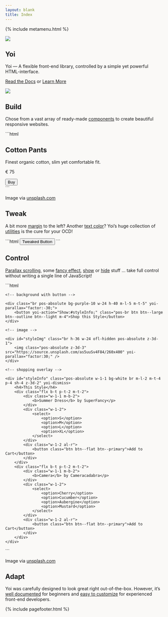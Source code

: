 ```yaml
---
layout: blank
title: Index
---
```


<!-- meta menu -->

{% include metamenu.html %}

<!-- section intro -->

<section id="intro" class="cover only-s--h-auto only-s--p-tb-15 l--p-tb-30 center bg-base-25">
    <div class="wrapper al-c op-transparent">
        <img class="h-20 w-20 d-block m--m-t-neg-10 m-lr-auto" src="{{ site.github.url }}/assets/img/logo-yoi-large.svg" />
        <h1 class="hidden">Yoi</h1>
        <div class="m--w-40 w-25 m-lr-auto">
            <p class="fs-6 lh-8 m-t-10 m-b-4 c-base-15">Yoi &mdash; A flexible front-end library, controlled by a simple yet powerful HTML-interface.</p>
            <p class="m-t-4">
                <a class="btn btn--subtle btn--large m-b-4 m--m-0" href="{{ site.github.url }}/start/">Read the Docs</a>
                <span class="fs-3 c-base-15 m-r-3 only-s--hidden">or</span>
                <a class="btn btn--primary btn--large" href="#build" yoi-action="ScrollTo:#build;">Learn More</a>
            </p>
        </div>
    </div>
</section>
<img class="bg-white h-3 d-block w-1-1" src="{{ site.github.url }}/assets/img/divider-top.svg" />

<!-- section build -->

<section id="build" class="p-tb-15 l--p-tb-30 article bg-white pos-relative">
    <div class="wrapper" yoi-scrollfx="in:fade-in; speed:slow; repeat:false;">
        <div class="flx flx-directionColumn m--flx-directionRow">
            <div class="m--w-1-3 w-1-1 p-r-6">
                <h2 class="fs-xl">Build</h2>
            </div>
            <div class="m--w-2-3 w-1-1">
                <p class="c-base-15 fs-5 lh-8 m-t-2 m--w-40">Chose from a vast array of ready-made <a class="tdr-none hvr--tdr-underline" href="{{ site.github.url }}/components/">components</a> to create beautiful responsive websites.</p>
<div class="m-t-4" markdown="1">
```html
<!-- example -->
<div class="tile tile--bottom tile--blur tile--slide">
    <div class="tile__body">
        <h2 class="tile__title">Cotton Pants</h2>
        <div class="tile__copy">
            <div class="flx m-t-2">
                <div class="w-2-3">
                    <p class="fs-2 lh-3">Finest organic cotton, slim yet comfortable fit.</p>
                    <p class="fs-3 fw-bold c-yellow-20">€ 75</p>
                </div>
                <div class="w-1-3 pos-relative al-r">
                    <button class="btn btn--large btn--flat pos-br">Buy</button>
                </div>
            </div>
        </div>
    </div>
    <img class="tile__image" src="https://source.unsplash.com/eyFcZLLYvfA/230x300" alt="" />
</div>
```
</div>
                <p class="c-base-18 m-t-2">Image via <a class="c-base-13 tdr-none hvr--tdr-underline" href="https://unsplash.com/photos/eyFcZLLYvfA">unsplash.com</a></p>
            </div>
        </div>
    </div>
</section>

<!-- section tweak -->

<section id="tweak" class="p-tb-15 l--p-tb-30 article bg-white pos-relative">
    <div class="wrapper" yoi-scrollfx="in:fade-in; speed:slow; repeat:false;">
        <div class="flx flx-directionColumn m--flx-directionRow">
            <div class="m--w-1-3 w-1-1 p-r-6">
                <h2 class="fs-xl">Tweak</h2>
            </div>
            <div class="m--w-2-3 w-1-1">
                <p class="c-base-15 fs-5 lh-8 m-t-2 m--w-40">A bit more <a class="tdr-none hvr--tdr-underline" href="{{ site.github.url }}/utilities/spacing.html">margin</a> to the left? Another <a class="tdr-none hvr--tdr-underline" href="{{ site.github.url }}/utilities/color.html">text color</a>? Yoi’s huge collection of <a class="tdr-none hvr--tdr-underline" href="{{ site.github.url }}/utilities/">utilities</a> is the cure for your OCD!</p>
<div class="m-t-4" markdown="1">
```html
<!-- example -->
<button class="btn btn--large m-l-6 c-green-12">Tweaked Button</button>
```
</div>
            </div>
        </div>
    </div>
</section>

<!-- section control -->

<section id="control" class="p-tb-15 l--p-tb-30 article bg-white">
    <div class="wrapper" yoi-scrollfx="in:fade-in; speed:slow; repeat:false;">
        <div class="flx flx-directionColumn m--flx-directionRow">
            <div class="m--w-1-3 w-1-1 p-r-6">
                <h2 class="fs-xl">Control</h2>
            </div>
            <div class="m--w-2-3 w-1-1">
                <p class="c-base-15 fs-5 lh-8 m-t-2 m--w-40"><a class="tdr-none hvr--tdr-underline" href="{{ site.github.url }}/behaviours/parallax.html">Parallax scrolling</a>, some <a class="tdr-none hvr--tdr-underline" href="{{ site.github.url }}/behaviours/scrollFx.html">fancy effect</a>, <a class="tdr-none hvr--tdr-underline" href="{{ site.github.url }}/actions/show.html">show</a> or <a class="tdr-none hvr--tdr-underline" href="{{ site.github.url }}/actions/hide.html">hide</a> stuff … take full control without writing a single line of JavaScript!</p>
<div class="m-t-4" markdown="1">
```html
<!-- example -->
<div class="pos-relative h-50 w-26">

    <!-- background with button -->

    <div class="br pos-absolute bg-purple-10 w-24 h-40 m-l-5 m-t-5" yoi-parallax="factor:-30;">
        <button yoi-action="Show:#styleInfo;" class="pos-br btn btn--large btn--outline btn--light m-4">Shop this Style</button>
    </div>

    <!-- image -->

    <div id="styleImg" class="br h-36 w-24 ofl-hidden pos-absolute z-3d-1">
        <img class="pos-absolute z-3d-3" src="https://source.unsplash.com/as5uuSv4F84/260x400" yoi-parallax="factor:30;" />
    </div>

    <!-- shopping overlay -->

    <div id="styleInfo" class="pos-absolute w-1-1 bg-white br m-l-2 m-t-4 p-4 sh-4 z-3d-2" yoi-dismiss>
        <h4>This Style</h4>
        <div class="flx b-t p-t-2 m-t-2">
            <div class="w-1-1 m-b-2">
                <b>Summer Dress</b> by SuperFancy</p>
            </div>
            <div class="w-1-2">
                <select>
                    <option>S</option>
                    <option>M</option>
                    <option>L</option>
                    <option>XL</option>
                </select>
            </div>
            <div class="w-1-2 al-r">
                <button class="btn btn--flat btn--primary">Add to Cart</button>
            </div>
        </div>
        <div class="flx b-t p-t-2 m-t-2">
            <div class="w-1-1 m-b-2">
                <b>Camera</b> by Cameracadabra</p>
            </div>
            <div class="w-1-2">
                <select>
                    <option>Cherry</option>
                    <option>Cucumber</option>
                    <option>Aubergine</option>
                    <option>Mustard</option>
                </select>
            </div>
            <div class="w-1-2 al-r">
                <button class="btn btn--flat btn--primary">Add to Cart</button>
            </div>
        </div>
    </div>

</div>
```
</div>
                <p class="c-base-18 m-t-2">Image via <a class="c-base-13 tdr-none hvr--tdr-underline" href="https://unsplash.com/photos/as5uuSv4F84">unsplash.com</a></p>
            </div>
        </div>
    </div>
</section>

<!-- section adapt -->

<section id="adapt" class="p-tb-15 l--p-tb-30 article bg-white">
    <div class="wrapper" yoi-scrollfx="in:fade-in; speed:slow; repeat:false;">
        <div class="flx flx-directionColumn m--flx-directionRow">
            <div class="m--w-1-3 w-1-1 p-r-6">
                <h2 class="fs-xl">Adapt</h2>
            </div>
            <div class="m--w-2-3 w-1-1">
                <div class="c-base-15 fs-5 lh-8 m-t-2">
                    <p>Yoi was carefully designed to look great right out-of-the-box. However, it’s <a class="tdr-none hvr--tdr-underline" href="{{ site.github.url }}/start/customizing.html">well documented</a> for beginners and <a class="tdr-none hvr--tdr-underline" href="https://github.com/yoshino-digital/yoi-kit">easy to customize</a> for experienced front-end developers.</p>
                </div>
            </div>
        </div>
    </div>
</section>

<!-- footer -->

{% include pagefooter.html %}

<!-- custom styling -->

<style>
    html, body { background: #faf9f7; }
</style>
